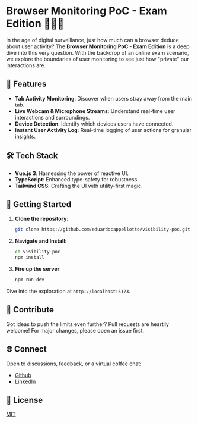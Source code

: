 
# Browser Monitoring PoC - Exam Edition 🕵️‍♂️🌐


In the age of digital surveillance, just how much can a browser deduce about user activity? The **Browser Monitoring PoC - Exam Edition** is a deep dive into this very question. With the backdrop of an online exam scenario, we explore the boundaries of user monitoring to see just how "private" our interactions are.

## 🌟 Features

- **Tab Activity Monitoring**: Discover when users stray away from the main tab.
- **Live Webcam & Microphone Streams**: Understand real-time user interactions and surroundings.
- **Device Detection**: Identify which devices users have connected.
- **Instant User Activity Log**: Real-time logging of user actions for granular insights.
  
## 🛠️ Tech Stack

- **Vue.js 3**: Harnessing the power of reactive UI.
- **TypeScript**: Enhanced type-safety for robustness.
- **Tailwind CSS**: Crafting the UI with utility-first magic.

## 🚀 Getting Started

1. **Clone the repository**:
   
   ```bash
   git clone https://github.com/eduardocappellotto/visibility-poc.git
   ```

2. **Navigate and Install**:
   
   ```bash
   cd visibility-poc
   npm install
   ```

3. **Fire up the server**:
   
   ```bash
   npm run dev
   ```

Dive into the exploration at `http://localhost:5173`.

## 🤝 Contribute

Got ideas to push the limits even further? Pull requests are heartily welcome! For major changes, please open an issue first.

## 🌐 Connect

Open to discussions, feedback, or a virtual coffee chat:

- [Github](https://github.com/eduardocappellotto/visibility-poc)
- [LinkedIn](https://www.linkedin.com/in/eduardo-cappellotto-991529170/)

## 📝 License

[MIT](https://choosealicense.com/licenses/mit/)

